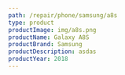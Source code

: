 ```yaml
---
path: /repair/phone/samsung/a8s
type: product
productImage: img/a8s.png
productName: Galaxy A8S
productBrand: Samsung
productDescription: asdas
productYear: 2018
---
```

